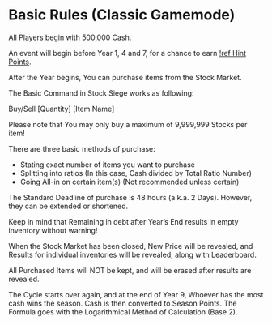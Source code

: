 # Basic Rules (Classic Gamemode)

All Players begin with 500,000 Cash.

An event will begin before Year 1, 4 and 7, for a chance to earn [!ref Hint Points](/mechanics/hint-points).


After the Year begins, You can purchase items from the Stock Market.

The Basic Command in Stock Siege works as following:

Buy/Sell [Quantity] [Item Name]


Please note that You may only buy a maximum of 9,999,999 Stocks per item!


There are three basic methods of purchase:

- Stating exact number of items you want to purchase
- Splitting into ratios (In this case, Cash divided by Total Ratio Number)
- Going All-in on certain item(s) (Not recommended unless certain)


The Standard Deadline of purchase is 48 hours (a.k.a. 2 Days). However, they can be extended or shortened.

Keep in mind that Remaining in debt after Year’s End results in empty inventory without warning!


When the Stock Market has been closed, New Price will be revealed, and Results for individual inventories will be revealed, along with Leaderboard.

All Purchased Items will NOT be kept, and will be erased after results are revealed.

The Cycle starts over again, and at the end of Year 9, Whoever has the most cash wins the season.
Cash is then converted to Season Points. The Formula goes with the Logarithmical Method of Calculation (Base 2).
